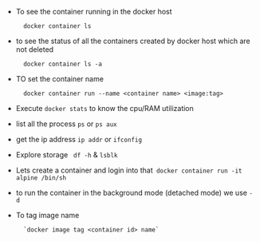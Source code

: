 * To see the container running in the docker host
        
        docker container ls
* to see the status of all the containers created by docker host which are not deleted

        docker container ls -a
* TO set the container name

        docker container run --name <container name> <image:tag>
* Execute `docker stats` to know the cpu/RAM utilization
* list all the process `ps` or `ps aux`
* get the ip address `ip addr` or `ifconfig`
* Explore storage ` df -h` & `lsblk`
* Lets create a container and login into that` docker container run -it alpine /bin/sh`
* to run the container in the background mode (detached mode) we use `-d`
* To tag image name

        `docker image tag <container id> name`
 